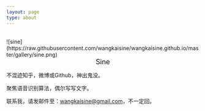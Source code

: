 ```yaml
---
layout: page
type: about
---
```


<br/>
![sine](https://raw.githubusercontent.com/wangkaisine/wangkaisine.github.io/master/gallery/sine.png)

<center><font size=4>Sine</font></center>

不混迹知乎，微博或Github，神出鬼没。

聚焦语音识别算法，偶尔写写文字。

联系我，请发邮件至：wangkaisine@gmail.com，不一定回。
